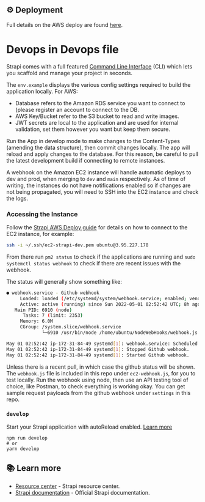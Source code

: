 ## ⚙️ Deployment

Full details on the AWS deploy are found [here](https://www.notion.so/jordaniza/Strapi-AWS-Setup-1caebcd1610943be9cd625ea4c1104e2).
# Devops in Devops file

Strapi comes with a full featured [Command Line Interface](https://docs.strapi.io/developer-docs/latest/developer-resources/cli/CLI.html) (CLI) which lets you scaffold and manage your project in seconds.

The `env.example` displays the various config settings required to build the application locally. For AWS:
- Database refers to the Amazon RDS service you want to connect to (please register an account to connect to the DB.
- AWS Key/Bucket refer to the S3 bucket to read and write images.
- JWT secrets are local to the application and are used for internal validation, set them however you want but keep them secure. 

Run the App in develop mode to make changes to the Content-Types (amending the data structure), then commit changes locally. The app will reload and apply changes to the database. For this reason, be careful to pull the latest development build if connecting to remote instances.

A webhook on the Amazon EC2 instance will handle automatic deploys to dev and prod, when merging to `dev` and `main` respectively. As of time of writing, the instances do not have notifications enabled so if changes are not being propagated, you will need to SSH into the EC2 instance and check the logs.

### Accessing the Instance

Follow the [Strapi AWS Deploy guide](https://docs.strapi.io/developer-docs/latest/setup-deployment-guides/deployment/hosting-guides/amazon-aws.html#configure-ec2-as-a-node-js-server) for details on how to connect to the EC2 instance, for example:

```sh
ssh -i ~/.ssh/ec2-strapi-dev.pem ubuntu@3.95.227.178
```

From there run `pm2 status` to check if the applications are running and `sudo systemctl status webhook` to check if there are recent issues with the webhook.

The status will generally show something like: 

```sh
● webhook.service - Github webhook
     Loaded: loaded (/etc/systemd/system/webhook.service; enabled; vendor preset: enabled)
     Active: active (running) since Sun 2022-05-01 02:52:42 UTC; 8h ago
   Main PID: 6910 (node)
      Tasks: 7 (limit: 2353)
     Memory: 6.0M
     CGroup: /system.slice/webhook.service
             └─6910 /usr/bin/node /home/ubuntu/NodeWebHooks/webhook.js

May 01 02:52:42 ip-172-31-84-49 systemd[1]: webhook.service: Scheduled restart job, restart counter is at 7.
May 01 02:52:42 ip-172-31-84-49 systemd[1]: Stopped Github webhook.
May 01 02:52:42 ip-172-31-84-49 systemd[1]: Started Github webhook.
```

Unless there is a recent pull, in which case the github status will be shown. The `webhook.js` file is included in this repo under `ec2-webhook.js`, for you to test locally. Run the webhook using node, then use an API testing tool of choice, like Postman, to check everything is working okay. You can get sample request payloads from the github webhook under `settings` in this repo.


### `develop`

Start your Strapi application with autoReload enabled. [Learn more](https://docs.strapi.io/developer-docs/latest/developer-resources/cli/CLI.html#strapi-develop)

```
npm run develop
# or
yarn develop
```

## 📚 Learn more

- [Resource center](https://strapi.io/resource-center) - Strapi resource center.
- [Strapi documentation](https://docs.strapi.io) - Official Strapi documentation.

